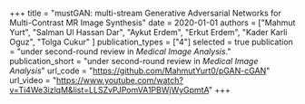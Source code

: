 
+++
title = "mustGAN: multi-stream Generative Adversarial Networks for Multi-Contrast MR Image Synthesis"
date = 2020-01-01
authors = ["Mahmut Yurt", "Salman Ul Hassan Dar", "Aykut Erdem", "Erkut Erdem", "Kader Karli Oguz", "Tolga Cukur" ]
publication_types = ["4"]
selected = true
publication = "under second-round review in *Medical Image Analysis*."
publication_short = "under second-round review in *Medical Image Analysis*"
url_code = "https://github.com/MahmutYurt0/pGAN-cGAN"
url_video = "https://www.youtube.com/watch?v=Ti4We3izlqM&list=LLSZvPJPomVA1PBWjWyGpmtA"
+++
